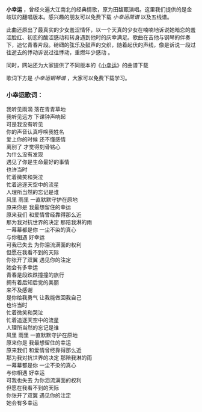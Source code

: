 

**小幸运** ，曾经火遍大江南北的经典情歌，原为田馥甄演唱。这里我们提供的是金岐玟的翻唱版本。感兴趣的朋友可以免费下载 _小幸运简谱_ 以及五线谱。

此曲还原出了最真实的少女羞涩情怀，以一个天真的少女在喃喃地诉说她暗恋的羞涩脸红、初恋的酸涩感动和转身遇到他时的庆幸满足。歌曲在吉他与钢琴的伴奏下，追忆青春片段。磅礴的弦乐及鼓声的交织，随着起伏的声线，像是诉说一段过往逝去的悸动诉说过往悸动，重燃年少感动
。

同时，网站还为大家提供了不同版本的《[小幸运](Music-6428-小幸运-我的少女时代主题曲.html "小幸运")》的曲谱下载

歌词下方是 _小幸运钢琴谱_ ，大家可以免费下载学习。

### 小幸运歌词：

我听见雨滴 落在青青草地  
我听见远方 下课钟声响起  
可是我没有听见  
你的声音认真呼唤我姓名  
爱上你的时候 还不懂感情  
离别了 才觉得刻骨铭心  
为什么没有发现  
遇见了你是生命最好的事情  
也许当时  
忙着微笑和哭泣  
忙着追逐天空中的流星  
人理所当然的忘记是谁  
风里 雨里 一直默默守护在原地  
原来你是 我最想留住的幸运  
原来我们 和爱情曾经靠得那么近  
那为我对抗世界的决定 那陪我淋的雨  
一幕幕都是你 一尘不染的真心  
与你相遇 好幸运  
可我已失去 为你泪流满面的权利  
但愿在我看不到的天际  
你张开了双翼 遇见你的注定  
她会有多幸运  
青春是段跌跌撞撞的旅行  
拥有着后知后觉的美丽  
来不及感谢  
是你给我勇气 让我能做回我自己  
也许当时  
忙着微笑和哭泣  
忙着追逐天空中的流星  
人理所当然的忘记是谁  
风里 雨里 一直默默守护在原地  
原来你是 我最想留住的幸运  
原来我们 和爱情曾经靠得那么近  
那为我对抗世界的决定 那陪我淋的雨  
一幕幕都是你 一尘不染的真心  
与你相遇 好幸运  
可我也失去 为你泪流满面的权利  
但愿在我看不到的天际  
你张开了双翼 遇见你的注定  
她会有多幸运

